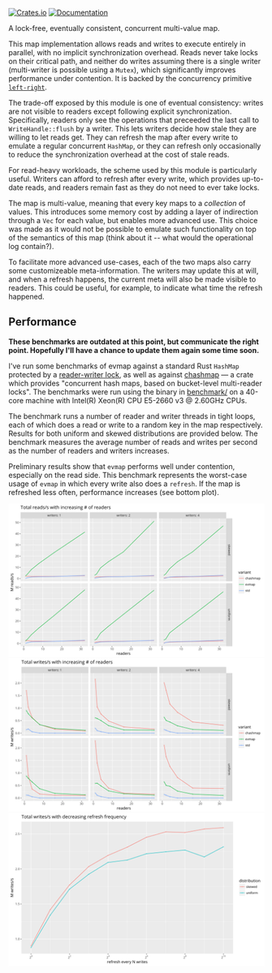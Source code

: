 [![Crates.io](https://img.shields.io/crates/v/evmap.svg)](https://crates.io/crates/evmap)
[![Documentation](https://docs.rs/evmap/badge.svg)](https://docs.rs/evmap/)

A lock-free, eventually consistent, concurrent multi-value map.

This map implementation allows reads and writes to execute entirely in parallel, with no
implicit synchronization overhead. Reads never take locks on their critical path, and neither
do writes assuming there is a single writer (multi-writer is possible using a `Mutex`), which
significantly improves performance under contention. It is backed by the
concurrency primitive [`left-right`](https://crates.io/crates/left-right).

The trade-off exposed by this module is one of eventual consistency: writes are not visible to
readers except following explicit synchronization. Specifically, readers only see the
operations that preceeded the last call to `WriteHandle::flush` by a writer. This lets
writers decide how stale they are willing to let reads get. They can refresh the map after
every write to emulate a regular concurrent `HashMap`, or they can refresh only occasionally to
reduce the synchronization overhead at the cost of stale reads.

For read-heavy workloads, the scheme used by this module is particularly useful. Writers can
afford to refresh after every write, which provides up-to-date reads, and readers remain fast
as they do not need to ever take locks.

The map is multi-value, meaning that every key maps to a *collection* of values. This
introduces some memory cost by adding a layer of indirection through a `Vec` for each value,
but enables more advanced use. This choice was made as it would not be possible to emulate such
functionality on top of the semantics of this map (think about it -- what would the operational
log contain?).

To facilitate more advanced use-cases, each of the two maps also carry some customizeable
meta-information. The writers may update this at will, and when a refresh happens, the current
meta will also be made visible to readers. This could be useful, for example, to indicate what
time the refresh happened.

## Performance

**These benchmarks are outdated at this point, but communicate the right
point. Hopefully I'll have a chance to update them again some time
soon.**

I've run some benchmarks of evmap against a standard Rust `HashMap` protected
by a [reader-writer
lock](https://doc.rust-lang.org/std/sync/struct.RwLock.html), as well as
against [chashmap](https://crates.io/crates/chashmap) — a crate which provides
"concurrent hash maps, based on bucket-level multi-reader locks". The
benchmarks were run using the binary in [benchmark/](benchmark/src/main.rs) on
a 40-core machine with Intel(R) Xeon(R) CPU E5-2660 v3 @ 2.60GHz CPUs.

The benchmark runs a number of reader and writer threads in tight loops, each
of which does a read or write to a random key in the map respectively. Results
for both uniform and skewed distributions are provided below. The benchmark
measures the average number of reads and writes per second as the number of
readers and writers increases.

Preliminary results show that `evmap` performs well under contention,
especially on the read side. This benchmark represents the worst-case usage of
`evmap` in which every write also does a `refresh`. If the map is refreshed
less often, performance increases (see bottom plot).

![Read throughput](evmap/benchmark/read-throughput.png)
![Write throughput](evmap/benchmark/write-throughput.png)
![Write throughput](evmap/benchmark/write-with-refresh.png)
